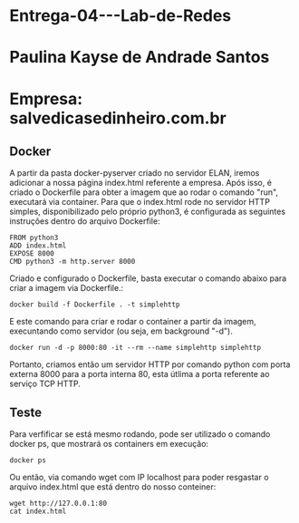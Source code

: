 # Entrega-04---Lab-de-Redes
# Paulina Kayse de Andrade Santos
# Empresa: salvedicasedinheiro.com.br

## Docker
A partir da pasta docker-pyserver criado no servidor ELAN, iremos adicionar a nossa página index.html referente a empresa.
Após isso, é criado o Dockerfile para obter a imagem que ao rodar o comando "run", executará via container. Para que o index.html rode no servidor HTTP simples, disponibilizado pelo próprio python3, é configurada as seguintes instruções dentro do arquivo Dockerfile:
````
FROM python3
ADD index.html
EXPOSE 8000
CMD python3 -m http.server 8000
````

Criado e configurado o Dockerfile, basta executar o comando abaixo para criar a imagem via Dockerfile.:
````
docker build -f Dockerfile . -t simplehttp
````
E este comando para criar e rodar o container a partir da imagem, execuntando como servidor (ou seja, em background "-d").
````
docker run -d -p 8000:80 -it --rm --name simplehttp simplehttp
````

Portanto, criamos então um servidor HTTP por comando python com porta externa 8000 para a porta interna 80, esta útlima a porta referente ao serviço TCP HTTP.

## Teste
Para verfificar se está mesmo rodando, pode ser utilizado o comando docker ps, que mostrará os containers em execução:
````
docker ps
````
Ou então, via comando wget com IP localhost para poder resgastar o arquivo index.html que está dentro do nosso conteiner:
````
wget http://127.0.0.1:80
cat index.html
````

